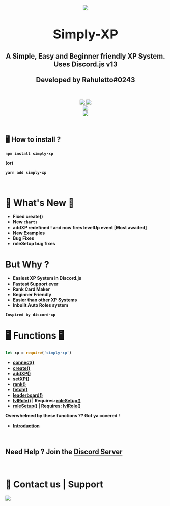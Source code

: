 <p align="center"><img align="center" style="margin-bottom:-6px" src="https://i.imgur.com/BiaHJA7.png?maxwidth=128&fidelity=grand"></p>

<h2 style="font-size:2.5rem;" align="center">Simply-XP</h2>

<h2 align="center">A Simple, Easy and Beginner friendly XP System. <br>Uses Discord.js v13<br><br>Developed by Rahuletto#0243</h2>

<br>
<p align="center">
   <a href="https://www.npmjs.com/package/simply-xp"><img src="https://img.shields.io/npm/v/simply-xp.svg?style=flat-square" /></a>
 <a href="https://www.npmjs.com/package/simply-xp"><img src="https://img.shields.io/npm/dt/simply-xp?style=flat-square" /></a><br>
   <a href="https://www.npmjs.com/package/simply-xp"><img src="https://nodei.co/npm/simply-xp.png?downloadRank=true&downloads=true&downloadRank=true&stars=true" /></a><br>
   <a href="https://discord.gg/3JzDV9T5Fn"><img src="https://invidget.switchblade.xyz/3JzDV9T5Fn" /></a>
</p>

<br>

## 🖥️ <b>How to install ?

```
npm install simply-xp
```

(or)

```
yarn add simply-xp
```

<br>

# 🎉 What's New 🎉

- Fixed create()
- New `charts`
- addXP redefined ! and now fires levelUp event [Most awaited]
- New Examples
- Bug Fixes
- roleSetup bug fixes

# But Why ?

- Easiest XP System in Discord.js
- Fastest Support ever
- Rank Card Maker
- Beginner Friendly
- Easier than other XP Systems
- Inbuilt Auto Roles system

`Inspired by discord-xp`

# 🖥 Functions 🖥

```js
let xp = require('simply-xp')
```

- [connect()](https://github.com/Rahuletto/simply-xp/blob/main/Examples/connect.md)
- [create()](https://github.com/Rahuletto/simply-xp/blob/main/Examples/create.md)
- [addXP()](https://github.com/Rahuletto/simply-xp/blob/main/Examples/addXP.md)
- [setXP()](https://github.com/Rahuletto/simply-xp/blob/main/Examples/setXP.md)
- [rank()](https://github.com/Rahuletto/simply-xp/blob/main/Examples/rank.md)
- [fetch()](https://github.com/Rahuletto/simply-xp/blob/main/Examples/fetch.md)
- [leaderboard()](https://github.com/Rahuletto/simply-xp/blob/main/Examples/leaderboard.md)
- [lvlRole()](https://github.com/Rahuletto/simply-xp/blob/main/Examples/lvlRole.md) | Requires: [roleSetup()](https://github.com/Rahuletto/simply-xp/blob/main/Examples/roleSetup.md)
- [roleSetup()](https://github.com/Rahuletto/simply-xp/blob/main/Examples/roleSetup.md) | Requires: [lvlRole()](https://github.com/Rahuletto/simply-xp/blob/main/Examples/lvlRole.md)

Overwhelmed by these functions ?? Got ya covered !

- [Introduction](https://github.com/Rahuletto/simply-xp/blob/main/Examples/intro.md)

<br>

## **Need Help ? Join the [Discord Server](https://discord.gg/3JzDV9T5Fn)**

<br>
   
 <h1>👥 Contact us | Support</h1>
 <p>
<a href="https://discord.gg/3JzDV9T5Fn"><img src="https://invidget.switchblade.xyz/3JzDV9T5Fn" /></a>
</p>
